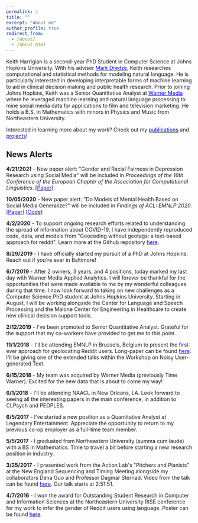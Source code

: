 ```yaml
---
permalink: /
title: ""
excerpt: "About me"
author_profile: true
redirect_from:
  - /about/
  - /about.html
---
```


Keith Harrigian is a second-year PhD Student in Computer Science at Johns Hopkins University. With his advisor [<span style="color:blue">Mark Dredze</span>](https://www.cs.jhu.edu/~mdredze/), Keith researches computational and statistical methods for modeling natural language. He is particularly interested in developing interpretable forms of machine learning to aid in clinical decision making and public health research. Prior to joining Johns Hopkins, Keith was a Senior Quantitative Analyst at [<span style="color:blue">Warner Media</span>](https://www.warnermediagroup.com) where he leveraged machine learning and natural language processing to mine social media data for applications to film and television marketing. He holds a B.S. in Mathematics with minors in Physics and Music from Northeastern University.

Interested in learning more about my work? Check out my [<span style="color:blue">publications</span>](kharrigian.github.io/publications/) and [<span style="color:blue">projects</span>](kharrigian.github.io/projects/)!

## News Alerts

**4/21/2021** - New paper alert: "Gender and Racial Fairness in Depression Research using Social Media" will be included in *Proceedings of the 16th Conference of the European Chapter of the Association for Computational Linguistics*. [[<span style="color:blue">Paper</span>]](https://www.aclweb.org/anthology/2021.eacl-main.256/)

**10/05/2020** - New paper alert: "Do Models of Mental Health Based on Social Media Generalize?" will be included in *Findings of ACL: EMNLP 2020*. [[<span style="color:blue">Paper</span>]](http://www.cs.jhu.edu/~mdredze/publications/2020_emnlp_mental_health_domain_transfer.pdf) [[<span style="color:blue">Code</span>]](https://github.com/kharrigian/emnlp-2020-mental-health-generalization) 

**4/2/2020** - To support ongoing research efforts related to understanding the spread of information about COVID-19, I have independently reproduced code, data, and models from "Geocoding without geotags: a text-based approach for reddit". Learn more at the Github repository [<span style="color:blue">here</span>](https://github.com/kharrigian/smgeo).

**8/29/2019** - I have officially started my pursuit of a PhD at Johns Hopkins. Reach out if you're ever in Baltimore!

**6/7/2019** - After 2 owners, 3 years, and 4 positions, today marked my last day with Warner Media Applied Analytics. I will forever be thankful for the opportunities that were made available to me by my wonderful colleagues during that time. I now look forward to taking on new challenges as a Computer Science PhD student at Johns Hopkins University. Starting in August, I will be working alongside the Center for Language and Speech Processing and the Malone Center for Engineering in Healthcare to create new clinical decision support tools.

**2/12/2019** - I've been promoted to Senior Quantitative Analyst. Grateful for the support that my co-workers have provided to get me to this point.

**11/1/2018** - I'll be attending EMNLP in Brussels, Belgium to present the first-ever approach for geolocating Reddit users. Long-paper can be found [<span style="color:blue">here</span>](http://aclweb.org/anthology/W18-6103). I'll be giving one of the extended talks within the Workshop on Noisy User-generated Text.

**6/15/2018** - My team was acquired by Warner Media (previously Time Warner). Excited for the new data that is about to come my way!

**6/1/2018** - I'll be attending NAACL in New Orleans, LA. Look forward to seeing all the interesting papers in the main conference, in addition to CLPsych and PEOPLES.

**6/5/2017** - I've started a new position as a Quantitative Analyst at Legendary Entertainment. Appreciate the opportunity to return to my previous co-op employer as a full-time team member.

**5/5/2017** - I graduated from Northeastern University (summa cum laude) with a BS in Mathematics. Time to travel a bit before starting a new research position in industry.

**3/25/2017** - I presented work from the Action Lab's "Pitchers and Pianists" at the New England Sequencing and Timing Meeting alongside my collaborators Dena Guo and Professor Dagmar Sternad. Video from the talk can be found [<span style="color:blue">here</span>](https://youtu.be/SDYJOTkm6nA?t=10311). Our talk starts at 2:51:51.

**4/7/2016** - I won the award for Outstanding Student Research in Computer and Information Sciences at the Northeastern University RISE conference for my work to infer the gender of Reddit users using language. Poster can be found [<span style="color:blue">here</span>](https://www.northeastern.edu/rise/presentations/when-anonymity-is-not-anonymous-gender-inference-on-reddit/).
